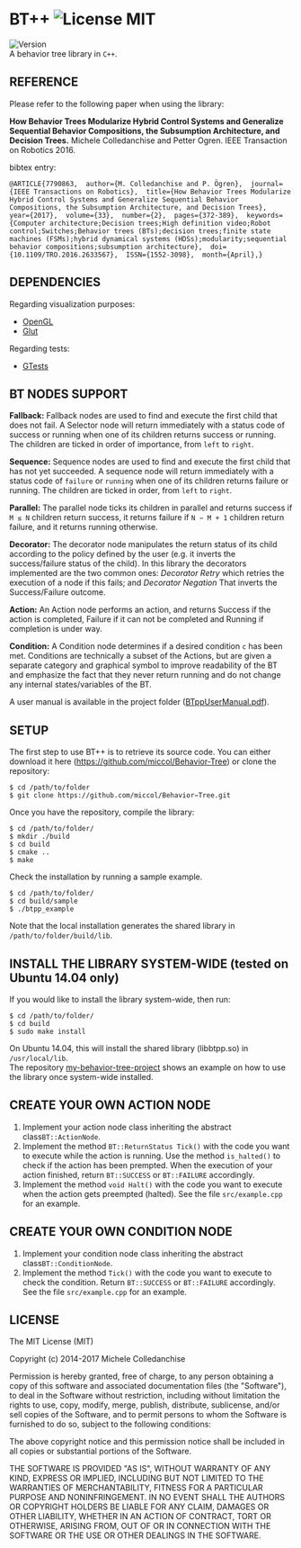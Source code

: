 BT++ ![License MIT](https://img.shields.io/dub/l/vibe-d.svg)
====
![Version](https://img.shields.io/badge/version-v1.4-green.svg) <br/> 
A behavior tree library in `C++`.

REFERENCE
------------
Please refer to the following paper when using the library:

**How Behavior Trees Modularize Hybrid Control Systems and Generalize Sequential Behavior Compositions, the Subsumption Architecture, and Decision Trees.** Michele Colledanchise and Petter Ogren. IEEE Transaction on Robotics 2016.

bibtex entry:

`@ARTICLE{7790863, 
author={M. Colledanchise and P. Ögren}, 
journal={IEEE Transactions on Robotics}, 
title={How Behavior Trees Modularize Hybrid Control Systems and Generalize Sequential Behavior Compositions, the Subsumption Architecture, and Decision Trees}, 
year={2017}, 
volume={33}, 
number={2}, 
pages={372-389}, 
keywords={Computer architecture;Decision trees;High definition video;Robot control;Switches;Behavior trees (BTs);decision trees;finite state machines (FSMs);hybrid dynamical systems (HDSs);modularity;sequential behavior compositions;subsumption architecture}, 
doi={10.1109/TRO.2016.2633567}, 
ISSN={1552-3098}, 
month={April},}`

DEPENDENCIES
------------

Regarding visualization purposes:
* [OpenGL](https://www.opengl.org/)
* [Glut](https://www.opengl.org/resources/libraries/glut/)

Regarding tests:
* [GTests](https://github.com/google/googletest)

BT NODES SUPPORT
----------------
**Fallback:** Fallback nodes are used to find and execute the first child that does not fail. A Selector node will return immediately with a status code of success or running when one of its children returns success or running. The children are ticked in order of importance, from `left` to `right`.

**Sequence:** Sequence nodes are used to find and execute the first child that has not yet succeeded. A sequence node will return immediately with a status code of `failure` or `running` when one of its children returns failure or running. The children are ticked in order, from `left` to `right`.

**Parallel:** The parallel node ticks its children in parallel and returns success if `M ≤ N` children return success, it returns failure if `N − M + 1` children return failure, and it returns running otherwise.

**Decorator:** The decorator node manipulates the return status of its child according to the policy defined by the user (e.g. it inverts the success/failure status of the child). In this library the decorators implemented are the two common ones: *Decorator Retry* which retries the execution of a node if this fails; and *Decorator Negation* That inverts the Success/Failure outcome.

**Action:** An Action node performs an action, and returns Success if the action is completed, Failure if it can not be completed and Running if completion is under way.

**Condition:** A Condition node determines if a desired condition `c` has been met. Conditions are technically a subset of the Actions, but are given a separate category and graphical symbol to improve readability of the BT and emphasize the fact that they never return running and do not change any internal states/variables of the BT.

A user manual is available in the project folder ([BTppUserManual.pdf](https://github.com/miccol/Behavior-Tree/blob/master/BTppUserManual.pdf)).

SETUP
-----------

The first step to use BT++ is to retrieve its source code. You can either download it 
here (https://github.com/miccol/Behavior-Tree) or clone the repository:

`$ cd /path/to/folder` <br/>
`$ git clone https://github.com/miccol/Behavior−Tree.git`

Once you have the repository, compile the library:

`$ cd /path/to/folder/` <br/>
`$ mkdir ./build` <br/>
`$ cd build` <br/>
`$ cmake ..` <br/>
`$ make` <br/>

Check the installation by running a sample example.

`$ cd /path/to/folder/` <br/>
`$ cd build/sample` <br/>
`$ ./btpp_example` <br/>

Note that the local installation generates the shared library in `/path/to/folder/build/lib`.

INSTALL THE LIBRARY SYSTEM-WIDE (tested on Ubuntu 14.04 only)
-------------------------------

If you would like to install the library system-wide, then run:

`$ cd /path/to/folder/` <br/>
`$ cd build` <br/>
`$ sudo make install` <br/>

On Ubuntu 14.04, this will install the shared library (libbtpp.so) in `/usr/local/lib`. <br/>
The repository [my-behavior-tree-project](https://github.com/miccol/my-behavior-tree-project) shows an example on how to use the library once system-wide installed.


CREATE YOUR OWN ACTION NODE
------
1) Implement your action node class inheriting the abstract class`BT::ActionNode`.
2) Implement the method `BT::ReturnStatus Tick()` with the code you want to execute while the action is running. Use the method `is_halted()` to check if the action has been prempted. When the execution of your action finished, return `BT::SUCCESS` or `BT::FAILURE` accordingly.  
3) Implement the method `void Halt()` with the code you want to execute when the action gets preempted (halted).
See the file `src/example.cpp` for an example.

CREATE YOUR OWN CONDITION NODE
------
1) Implement your condition node class inheriting the abstract class`BT::ConditionNode`.
2) Implement the method `Tick()` with the code you want to execute to check the condition. Return `BT::SUCCESS` or `BT::FAILURE` accordingly.  
See the file `src/example.cpp` for an example.

LICENSE
-------
The MIT License (MIT)

Copyright (c) 2014-2017 Michele Colledanchise

Permission is hereby granted, free of charge, to any person obtaining a copy
of this software and associated documentation files (the "Software"), to deal
in the Software without restriction, including without limitation the rights
to use, copy, modify, merge, publish, distribute, sublicense, and/or sell
copies of the Software, and to permit persons to whom the Software is
furnished to do so, subject to the following conditions:

The above copyright notice and this permission notice shall be included in all
copies or substantial portions of the Software.

THE SOFTWARE IS PROVIDED "AS IS", WITHOUT WARRANTY OF ANY KIND, EXPRESS OR
IMPLIED, INCLUDING BUT NOT LIMITED TO THE WARRANTIES OF MERCHANTABILITY,
FITNESS FOR A PARTICULAR PURPOSE AND NONINFRINGEMENT. IN NO EVENT SHALL THE
AUTHORS OR COPYRIGHT HOLDERS BE LIABLE FOR ANY CLAIM, DAMAGES OR OTHER
LIABILITY, WHETHER IN AN ACTION OF CONTRACT, TORT OR OTHERWISE, ARISING FROM,
OUT OF OR IN CONNECTION WITH THE SOFTWARE OR THE USE OR OTHER DEALINGS IN THE
SOFTWARE.
